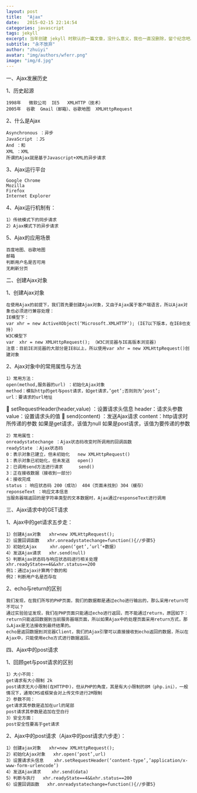 ```yaml
---
layout: post
title:  "Ajax"
date:   2015-02-15 22:14:54
categories: javascript
tags: jekyll
excerpt: 当年创建 jekyll 时默认的一篇文章，没什么意义，我也一直没删除，留个纪念吧。
subtitle: "永不放弃"
author: "zhuiyi"
avatar: "img/authors/wferr.png"
image: "img/d.jpg"
---
```


一、Ajax发展历史

1、历史起源

	1998年	微软公司  IE5   XMLHTTP（技术）
	2005年  谷歌  Gmail（邮箱）、谷歌地图  XMLHttpRequest
	
2、什么是Ajax

	Asynchronous ：异步
	JavaScript ：JS
	And ：和
	XML ：XML
	所谓的Ajax就是基于Javascript+XML的异步请求

3、Ajax运行平台

	Google Chrome
	Mozilla
	Firefox
	Internet Explorer

4、Ajax运行机制有：

	1）传统模式下的同步请求
	2）Ajax模式下的异步请求
	
5、Ajax的应用场景

	百度地图、谷歌地图
	邮箱
	判断用户名是否可用
	无刷新分页

二、创建Ajax对象

1、创建Ajax对象

	在使用Ajax的前提下，我们首先要创建Ajax对象，又由于Ajax属于客户端语言，所以Ajax对象也必须进行兼容处理：
	IE模型下：
	var xhr = new ActiveXObject(‘Microsoft.XMLHTTP’); (IE7以下版本，在IE8也支持)
	W3C模型下
	var  xhr = new XMLHttpRequest(); （W3C浏览器与IE高版本浏览器)
	注意：目前IE浏览器的大部分是IE8以上，所以使用var xhr = new XMLHttpRequest()创建对象
	
2、Ajax对象中的常用属性与方法
	
	1）常用方法：
	open(method,服务器的url) ：初始化Ajax对象
	method：模拟http的get与post请求，如get请求，’get’;否则则为’post’;
	url：要请求的url地址
	setRequestHeader(header,value) ：设置请求头信息
	header：请求头参数
	value：设置请求头的值
	send(content) ：发送Ajax请求
	content：http请求时所传递的参数
	如果是get请求，该值为null
	如果是post请求，该值为要传递的参数

	2）常用属性：
	onreadystatechange ：Ajax状态码改变时所调用的回调函数
	readyState ：Ajax状态码
	0：表示对象已建立，但未初始化   new XMLHttpRequest()
	1：表示对象已初始化，但未发送   open()
	2：已调用send方法进行请求      send()
	3：正在接收数据（接收到一部分）
	4：接收完成
	status : 响应状态码 200（成功） 404（页面未找到）304（缓存）
	reponseText ：响应文本信息
	当服务器端返回的是字符串类型的文本数据时，Ajax通过responseText进行调用

三、Ajax请求中的GET请求

1、Ajax中的get请求五步走：

	1）创建Ajax对象   xhr=new XMLHttpRequest();
	2）设置回调函数   xhr.onreadystatechange=function(){//步骤5}
	3）初始化Ajax     xhr.open(‘get’,’url’+数据)
	4）发送Ajax请求   xhr.send(null)
	5）判断Ajax状态码与响应状态码进行相关处理   xhr.readyState==4&&xhr.status==200
	例1：通过ajax计算两个数的和
	例2：判断用户名是否存在
	
2、echo与return的区别

	我们发现，在我们所写的PHP页面，我们的数据都是通过echo进行输出的，那么采用return可不可以？
	通过实验验证发现，我们在PHP页面只能通过echo进行返回，而不能通过return，原因如下：
	return只能返回数据到当前服务器端页面，所以如果Ajax中的处理页面采用return方式，那么Ajax是无法接收到最终结果的。
	echo是返回数据到浏览器Client，我们的Ajax引擎可以直接接收到echo返回的数据，所以在Ajax中，只能使用echo方式进行数据返回。

四、Ajax中的post请求

1、回顾get与post请求的区别

	1）大小不同：
	get请求有大小限制 2k
	post请求无大小限制(在HTTP中)，但从PHP的角度，其是有大小限制的8M（php.ini），一般情况下，通常CMS或框架会对上传文件进行2M限制 
	2）参数不同：
	get请求其参数是追加在url的尾部
	post请求其参数是追加在空白行
	3）安全方面：
	post安全性要高于get请求

2、Ajax中的post请求（Ajax中的post请求六步走）：

	1）创建ajax对象   xhr=new XMLHttpRequest();
	2）初始化Ajax对象   xhr.open(‘post’,url)
	3）设置请求头信息    xhr.setRequestHeader(‘content-type’,’application/x-www-form-urlencode’)
	4）发送Ajax请求    xhr.send(data)
	5）判断与执行   xhr.readyState==4&&xhr.status==200
	6）设置回调函数   xhr.onreadystatechange=function(){//步骤5}